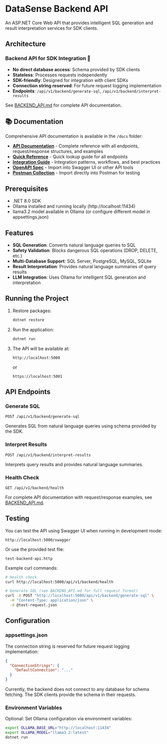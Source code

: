 # DataSense Backend API

An ASP.NET Core Web API that provides intelligent SQL generation and result interpretation services for SDK clients.

## Architecture

### Backend API for SDK Integration 🚀
- **No direct database access**: Schema provided by SDK clients
- **Stateless**: Processes requests independently  
- **SDK-friendly**: Designed for integration with client SDKs
- **Connection string reserved**: For future request logging implementation
- **Endpoints**: `/api/v1/backend/generate-sql`, `/api/v1/backend/interpret-results`

See [BACKEND_API.md](./BACKEND_API.md) for complete API documentation.

## 📚 Documentation

Comprehensive API documentation is available in the `/docs` folder:

- **[API Documentation](./docs/API_DOCUMENTATION.md)** - Complete reference with all endpoints, request/response structures, and examples
- **[Quick Reference](./docs/API_QUICK_REFERENCE.md)** - Quick lookup guide for all endpoints
- **[Integration Guide](./docs/INTEGRATION_GUIDE.md)** - Integration patterns, workflows, and best practices
- **[OpenAPI Spec](./docs/openapi.yaml)** - Import into Swagger UI or other API tools
- **[Postman Collection](./docs/DataSense_Postman_Collection.json)** - Import directly into Postman for testing

## Prerequisites

- .NET 8.0 SDK
- Ollama installed and running locally (http://localhost:11434)
- llama3.2 model available in Ollama (or configure different model in appsettings.json)

## Features

- **SQL Generation**: Converts natural language queries to SQL
- **Safety Validation**: Blocks dangerous SQL operations (DROP, DELETE, etc.)
- **Multi-Database Support**: SQL Server, PostgreSQL, MySQL, SQLite
- **Result Interpretation**: Provides natural language summaries of query results
- **LLM Integration**: Uses Ollama for intelligent SQL generation and interpretation

## Running the Project

1. Restore packages:
   ```bash
   dotnet restore
   ```

2. Run the application:
   ```bash
   dotnet run
   ```

3. The API will be available at:
   ```
   http://localhost:5000
   ```
   or
   ```
   https://localhost:5001
   ```

## API Endpoints

### Generate SQL
```
POST /api/v1/backend/generate-sql
```
Generates SQL from natural language queries using schema provided by the SDK.

### Interpret Results
```
POST /api/v1/backend/interpret-results
```
Interprets query results and provides natural language summaries.

### Health Check
```
GET /api/v1/backend/health
```

For complete API documentation with request/response examples, see [BACKEND_API.md](./BACKEND_API.md).

## Testing

You can test the API using Swagger UI when running in development mode:
```
http://localhost:5000/swagger
```

Or use the provided test file:
```
test-backend-api.http
```

Example curl commands:

```bash
# Health check
curl http://localhost:5000/api/v1/backend/health

# Generate SQL (see BACKEND_API.md for full request format)
curl -X POST "http://localhost:5000/api/v1/backend/generate-sql" \
  -H "Content-Type: application/json" \
  -d @test-request.json
```

## Configuration

### appsettings.json

The connection string is reserved for future request logging implementation:

```json
{
  "ConnectionStrings": {
    "DefaultConnection": "..."
  }
}
```

Currently, the backend does not connect to any database for schema fetching. The SDK clients provide the schema in their requests.

### Environment Variables

Optional: Set Ollama configuration via environment variables:

```bash
export OLLAMA_BASE_URL="http://localhost:11434"
export OLLAMA_MODEL="llama3.2:latest"
dotnet run
```

